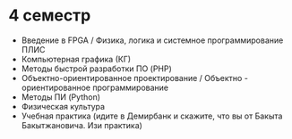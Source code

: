 # 4 семестр
- Введение в FPGA / Физика, логика и системное программирование ПЛИС
- Компьютерная графика (КГ)
- Методы быстрой разработки ПО (PHP)
- Объектно-ориентированное проектирование / Объектно - ориентированное программирование
- Методы ПИ (Python)
- Физическая культура
- Учебная практика (идите в Демирбанк и скажите, что вы от Бакыта Бакытжановича. Изи практика)

